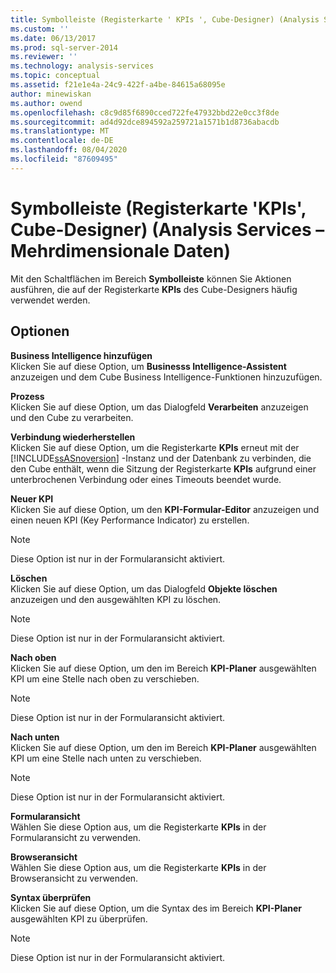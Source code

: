 ```yaml
---
title: Symbolleiste (Registerkarte ' KPIs ', Cube-Designer) (Analysis Services-Mehrdimensionale Daten) | Microsoft-Dokumentation
ms.custom: ''
ms.date: 06/13/2017
ms.prod: sql-server-2014
ms.reviewer: ''
ms.technology: analysis-services
ms.topic: conceptual
ms.assetid: f21e1e4a-24c9-422f-a4be-84615a68095e
author: minewiskan
ms.author: owend
ms.openlocfilehash: c8c9d85f6890cced722fe47932bbd22e0cc3f8de
ms.sourcegitcommit: ad4d92dce894592a259721a1571b1d8736abacdb
ms.translationtype: MT
ms.contentlocale: de-DE
ms.lasthandoff: 08/04/2020
ms.locfileid: "87609495"
---
```

# <a name="toolbar-kpis-tab-cube-designer-analysis-services---multidimensional-data"></a>Symbolleiste (Registerkarte 'KPIs', Cube-Designer) (Analysis Services – Mehrdimensionale Daten)
  Mit den Schaltflächen im Bereich **Symbolleiste** können Sie Aktionen ausführen, die auf der Registerkarte **KPIs** des Cube-Designers häufig verwendet werden.  
  
## <a name="options"></a>Optionen  
 **Business Intelligence hinzufügen**  
 Klicken Sie auf diese Option, um **Businesss Intelligence-Assistent** anzuzeigen und dem Cube Business Intelligence-Funktionen hinzuzufügen.  
  
 **Prozess**  
 Klicken Sie auf diese Option, um das Dialogfeld **Verarbeiten** anzuzeigen und den Cube zu verarbeiten.  
  
 **Verbindung wiederherstellen**  
 Klicken Sie auf diese Option, um die Registerkarte **KPIs** erneut mit der [!INCLUDE[ssASnoversion](../includes/ssasnoversion-md.md)] -Instanz und der Datenbank zu verbinden, die den Cube enthält, wenn die Sitzung der Registerkarte **KPIs** aufgrund einer unterbrochenen Verbindung oder eines Timeouts beendet wurde.  
  
 **Neuer KPI**  
 Klicken Sie auf diese Option, um den **KPI-Formular-Editor** anzuzeigen und einen neuen KPI (Key Performance Indicator) zu erstellen.  
  
> [!NOTE]  
>  Diese Option ist nur in der Formularansicht aktiviert.  
  
 **Löschen**  
 Klicken Sie auf diese Option, um das Dialogfeld **Objekte löschen** anzuzeigen und den ausgewählten KPI zu löschen.  
  
> [!NOTE]  
>  Diese Option ist nur in der Formularansicht aktiviert.  
  
 **Nach oben**  
 Klicken Sie auf diese Option, um den im Bereich **KPI-Planer** ausgewählten KPI um eine Stelle nach oben zu verschieben.  
  
> [!NOTE]  
>  Diese Option ist nur in der Formularansicht aktiviert.  
  
 **Nach unten**  
 Klicken Sie auf diese Option, um den im Bereich **KPI-Planer** ausgewählten KPI um eine Stelle nach unten zu verschieben.  
  
> [!NOTE]  
>  Diese Option ist nur in der Formularansicht aktiviert.  
  
 **Formularansicht**  
 Wählen Sie diese Option aus, um die Registerkarte **KPIs** in der Formularansicht zu verwenden.  
  
 **Browseransicht**  
 Wählen Sie diese Option aus, um die Registerkarte **KPIs** in der Browseransicht zu verwenden.  
  
 **Syntax überprüfen**  
 Klicken Sie auf diese Option, um die Syntax des im Bereich **KPI-Planer** ausgewählten KPI zu überprüfen.  
  
> [!NOTE]  
>  Diese Option ist nur in der Formularansicht aktiviert.  
  
  
